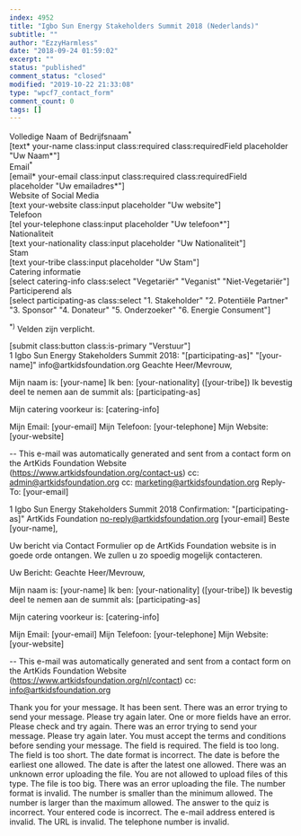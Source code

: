 ```yaml
---
index: 4952
title: "Igbo Sun Energy Stakeholders Summit 2018 (Nederlands)"
subtitle: ""
author: "EzzyHarmless"
date: "2018-09-24 01:59:02"
excerpt: ""
status: "published"
comment_status: "closed"
modified: "2019-10-22 21:33:08"
type: "wpcf7_contact_form"
comment_count: 0
tags: []
---
```


<div class="field">
  <div class="label">Volledige Naam of Bedrijfsnaam<sup>*</sup></div>
  <div class="control has-icons-left has-icons-right">
    [text* your-name class:input class:required class:requiredField placeholder "Uw Naam*"]
    <span class="icon is-small is-left">
      <i class="fa fa-user"> </i>
    </span>
  </div>
</div>

<div class="field">
  <label class="label">Email<sup>*</sup></label>
  <div class="control has-icons-left has-icons-right">
    [email* your-email class:input class:required class:requiredField placeholder "Uw emailadres*"]
    <span class="icon is-small is-left">
      <i class="fa fa-envelope"> </i>
    </span>
  </div>
</div>

<div class="field">
  <label class="label">Website of Social Media</label>
  <div class="control has-icons-left has-icons-right">
    [text your-website class:input placeholder "Uw website"]
    <span class="icon is-small is-left">
      <i class="fa fa-link"> </i>
    </span>
  </div>
</div>


<div class="field">
  <label class="label">Telefoon</label>
  <div class="control has-icons-left has-icons-right">
    [tel your-telephone class:input placeholder "Uw telefoon*"]
    <span class="icon is-small is-left">
      <i class="fa fa-phone"></i>
    </span>
  </div>
</div>

<div class="field">
  <label class="label">Nationaliteit</label>
  <div class="control has-icons-left has-icons-right">
    [text your-nationality class:input placeholder "Uw Nationaliteit"]
    <span class="icon is-small is-left">
      <i class="fa fa-home"></i>
    </span>
  </div>
</div>

<div class="field">
  <label class="label">Stam</label>
  <div class="control has-icons-left has-icons-right">
    [text your-tribe class:input placeholder "Uw Stam"]
    <span class="icon is-small is-left">
      <i class="fa fa-users"></i>
    </span>
  </div>
</div>


<div class="field">
  <label class="label catering-info"> Catering informatie </label>
  <div class="control">
    <div class="select">
      [select catering-info class:select
      "Vegetariër"
      "Veganist"
      "Niet-Vegetariër"]
    </div>
  </div>
</div>


<div class="field">
  <label class="label participating-as"> Participerend als </label>
  <div class="control">
    <div class="select">
      [select participating-as class:select
      "1. Stakeholder"
      "2. Potentiële Partner"
      "3. Sponsor"
      "4. Donateur"
      "5. Onderzoeker"
      "6. Energie Consument"]
    </div>
  </div>
</div>


<p class="help is-success"><sup>*)</sup> Velden zijn verplicht.</p>

<div class="field is-grouped">
  <div class="control">
    [submit class:button class:is-primary "Verstuur"]
  </div>
</div>
1
Igbo Sun Energy Stakeholders Summit 2018: "[participating-as]"
"[your-name]" <wordpress@artkidsfoundation.org>
info@artkidsfoundation.org
Geachte Heer/Mevrouw,

Mijn naam is: [your-name]
Ik ben: [your-nationality] ([your-tribe])
Ik bevestig deel te nemen aan de summit als: [participating-as]

Mijn catering voorkeur is: [catering-info]

Mijn Email: [your-email]
Mijn Telefoon: [your-telephone]
Mijn Website: [your-website]


--
This e-mail was automatically generated and sent from a contact form on the ArtKids Foundation Website (https://www.artkidsfoundation.org/contact-us)
cc: admin@artkidsfoundation.org
cc: marketing@artkidsfoundation.org
Reply-To: [your-email]



1
Igbo Sun Energy Stakeholders Summit 2018 Confirmation: "[participating-as]"
ArtKids Foundation <no-reply@artkidsfoundation.org>
[your-email]
Beste [your-name],

Uw bericht via Contact Formulier op de ArtKids Foundation website is in goede orde ontangen. We zullen u zo spoedig mogelijk contacteren.

Uw Bericht:
Geachte Heer/Mevrouw,

Mijn naam is: [your-name]
Ik ben: [your-nationality] ([your-tribe])
Ik bevestig deel te nemen aan de summit als: [participating-as]

Mijn catering voorkeur is: [catering-info]

Mijn Email: [your-email]
Mijn Telefoon: [your-telephone]
Mijn Website: [your-website]

--
This e-mail was automatically generated and sent from a contact form on the ArtKids Foundation Website (https://www.artkidsfoundation.org/nl/contact)
cc: info@artkidsfoundation.org



Thank you for your message. It has been sent.
There was an error trying to send your message. Please try again later.
One or more fields have an error. Please check and try again.
There was an error trying to send your message. Please try again later.
You must accept the terms and conditions before sending your message.
The field is required.
The field is too long.
The field is too short.
The date format is incorrect.
The date is before the earliest one allowed.
The date is after the latest one allowed.
There was an unknown error uploading the file.
You are not allowed to upload files of this type.
The file is too big.
There was an error uploading the file.
The number format is invalid.
The number is smaller than the minimum allowed.
The number is larger than the maximum allowed.
The answer to the quiz is incorrect.
Your entered code is incorrect.
The e-mail address entered is invalid.
The URL is invalid.
The telephone number is invalid.
